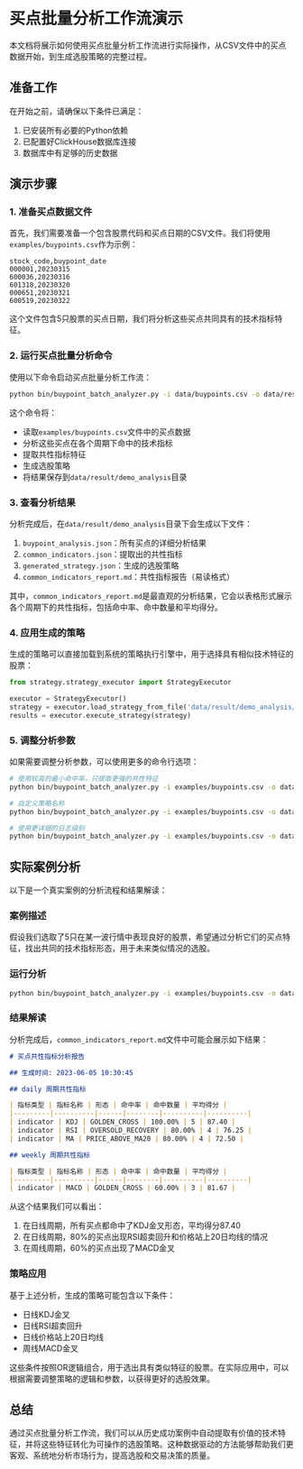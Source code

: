 # 买点批量分析工作流演示

本文档将展示如何使用买点批量分析工作流进行实际操作，从CSV文件中的买点数据开始，到生成选股策略的完整过程。

## 准备工作

在开始之前，请确保以下条件已满足：

1. 已安装所有必要的Python依赖
2. 已配置好ClickHouse数据库连接
3. 数据库中有足够的历史数据

## 演示步骤

### 1. 准备买点数据文件

首先，我们需要准备一个包含股票代码和买点日期的CSV文件。我们将使用`examples/buypoints.csv`作为示例：

```csv
stock_code,buypoint_date
000001,20230315
600036,20230316
601318,20230320
000651,20230321
600519,20230322
```

这个文件包含5只股票的买点日期，我们将分析这些买点共同具有的技术指标特征。

### 2. 运行买点批量分析命令

使用以下命令启动买点批量分析工作流：

```bash
python bin/buypoint_batch_analyzer.py -i data/buypoints.csv -o data/result/demo_analysis
```

这个命令将：
- 读取`examples/buypoints.csv`文件中的买点数据
- 分析这些买点在各个周期下命中的技术指标
- 提取共性指标特征
- 生成选股策略
- 将结果保存到`data/result/demo_analysis`目录

### 3. 查看分析结果

分析完成后，在`data/result/demo_analysis`目录下会生成以下文件：

1. `buypoint_analysis.json`：所有买点的详细分析结果
2. `common_indicators.json`：提取出的共性指标
3. `generated_strategy.json`：生成的选股策略
4. `common_indicators_report.md`：共性指标报告（易读格式）

其中，`common_indicators_report.md`是最直观的分析结果，它会以表格形式展示各个周期下的共性指标，包括命中率、命中数量和平均得分。

### 4. 应用生成的策略

生成的策略可以直接加载到系统的策略执行引擎中，用于选择具有相似技术特征的股票：

```python
from strategy.strategy_executor import StrategyExecutor

executor = StrategyExecutor()
strategy = executor.load_strategy_from_file('data/result/demo_analysis/generated_strategy.json')
results = executor.execute_strategy(strategy)
```

### 5. 调整分析参数

如果需要调整分析参数，可以使用更多的命令行选项：

```bash
# 使用较高的最小命中率，只提取更强的共性特征
python bin/buypoint_batch_analyzer.py -i examples/buypoints.csv -o data/result/demo_analysis_strict -r 0.8

# 自定义策略名称
python bin/buypoint_batch_analyzer.py -i examples/buypoints.csv -o data/result/demo_analysis_custom -s MyCustomStrategy

# 使用更详细的日志级别
python bin/buypoint_batch_analyzer.py -i examples/buypoints.csv -o data/result/demo_analysis_debug -l DEBUG
```

## 实际案例分析

以下是一个真实案例的分析流程和结果解读：

### 案例描述

假设我们选取了5只在某一波行情中表现良好的股票，希望通过分析它们的买点特征，找出共同的技术指标形态，用于未来类似情况的选股。

### 运行分析

```bash
python bin/buypoint_batch_analyzer.py -i examples/buypoints.csv -o data/result/case_study
```

### 结果解读

分析完成后，`common_indicators_report.md`文件中可能会展示如下结果：

```markdown
# 买点共性指标分析报告

## 生成时间: 2023-06-05 10:30:45

## daily 周期共性指标

| 指标类型 | 指标名称 | 形态 | 命中率 | 命中数量 | 平均得分 |
|---------|----------|------|--------|----------|----------|
| indicator | KDJ | GOLDEN_CROSS | 100.00% | 5 | 87.40 |
| indicator | RSI | OVERSOLD_RECOVERY | 80.00% | 4 | 76.25 |
| indicator | MA | PRICE_ABOVE_MA20 | 80.00% | 4 | 72.50 |

## weekly 周期共性指标

| 指标类型 | 指标名称 | 形态 | 命中率 | 命中数量 | 平均得分 |
|---------|----------|------|--------|----------|----------|
| indicator | MACD | GOLDEN_CROSS | 60.00% | 3 | 81.67 |
```

从这个结果我们可以看出：

1. 在日线周期，所有买点都命中了KDJ金叉形态，平均得分87.40
2. 在日线周期，80%的买点出现RSI超卖回升和价格站上20日均线的情况
3. 在周线周期，60%的买点出现了MACD金叉

### 策略应用

基于上述分析，生成的策略可能包含以下条件：
- 日线KDJ金叉
- 日线RSI超卖回升
- 日线价格站上20日均线
- 周线MACD金叉

这些条件按照OR逻辑组合，用于选出具有类似特征的股票。在实际应用中，可以根据需要调整策略的逻辑和参数，以获得更好的选股效果。

## 总结

通过买点批量分析工作流，我们可以从历史成功案例中自动提取有价值的技术特征，并将这些特征转化为可操作的选股策略。这种数据驱动的方法能够帮助我们更客观、系统地分析市场行为，提高选股和交易决策的质量。 